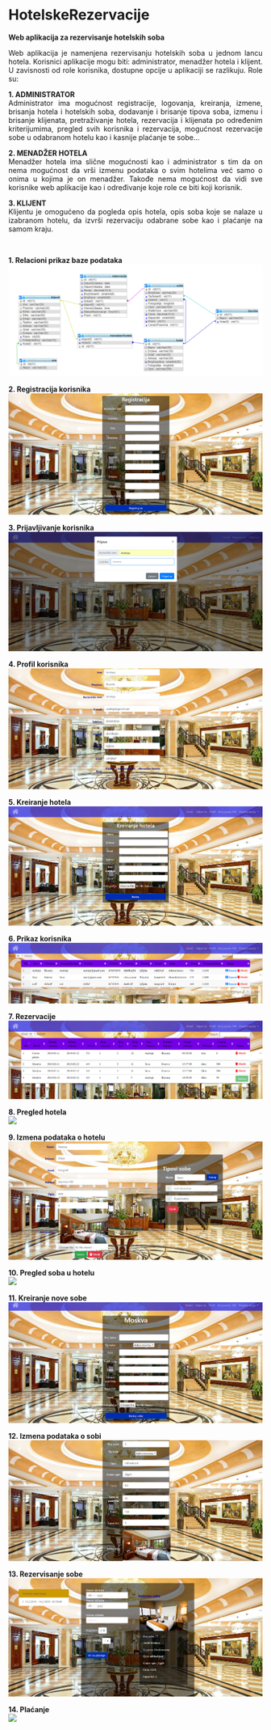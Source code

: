 # HotelskeRezervacije
<b>Web aplikacija za rezervisanje hotelskih soba</b>

<p align="justify">
Web aplikacija je namenjena rezervisanju hotelskih soba u jednom lancu hotela.
Korisnici aplikacije mogu biti: administrator, menadžer hotela i klijent. U zavisnosti od role
korisnika, dostupne opcije u aplikaciji se razlikuju. Role su:
</p>

<p align="justify">
<b>1. ADMINISTRATOR</b><br>
Administrator ima mogućnost registracije, logovanja, kreiranja, izmene, brisanja
hotela i hotelskih soba, dodavanje i brisanje tipova soba, izmenu i brisanje klijenata,
pretraživanje hotela, rezervacija i klijenata po određenim kriterijumima, pregled svih
korisnika i rezervacija, mogućnost rezervacije sobe u odabranom hotelu kao i kasnije
plaćanje te sobe...
</p>

<p align="justify">
<b>2. MENADŽER HOTELA</b><br>
Menadžer hotela ima slične mogućnosti kao i administrator s tim da on nema mogućnost da
vrši izmenu podataka o svim hotelima već samo o onima u kojima je on menadžer.
Takođe nema mogućnost da vidi sve korisnike web aplikacije kao i određivanje koje role
ce biti koji korisnik. 
</p>

<p align="justify">
<b>3. KLIJENT</b><br>
Klijentu je omogućeno da pogleda opis hotela, opis soba koje se nalaze u
izabranom hotelu, da izvrši rezervaciju odabrane sobe kao i plaćanje na samom kraju.
</p>

<br>

<b>1. Relacioni prikaz baze podataka</b><br>
<img src="/Slike/RelacioniPrikazBaze.png"> 

<b>2. Registracija korisnika</b><br>
<img src="/Slike/Registracija.png"> 

<b>3. Prijavljivanje korisnika</b><br>
<img src="/Slike/Prijavljivanje.png"> 

<b>4. Profil korisnika</b><br>
<img src="/Slike/Profil korisnika.png"> 

<b>5. Kreiranje hotela</b><br>
<img src="/Slike/Kreiranje hotela.png"> 

<b>6. Prikaz korisnika</b><br>
<img src="/Slike/Korisnici.png"> 

<b>7. Rezervacije</b><br>
<img src="/Slike/Rezervacije.png"> 

<b>8. Pregled hotela</b><br>
<img src="/Slike/Hoteli.png"> 

<b>9. Izmena podataka o hotelu</b><br>
<img src="/Slike/Izmena podataka o hotelu.png"> 

<b>10. Pregled soba u hotelu</b><br>
<img src="/Slike/Pregled soba.png"> 

<b>11. Kreiranje nove sobe</b><br>
<img src="/Slike/Dodavanje sobe.png"> 

<b>12. Izmena podataka o sobi</b><br>
<img src="/Slike/Izmena podataka o sobi.png"> 

<b>13. Rezervisanje sobe</b><br>
<img src="/Slike/Rezervisanje sobe.png"> 

<b>14. Plaćanje</b><br>
<img src="/Slike/Plaćanje.png"> 


